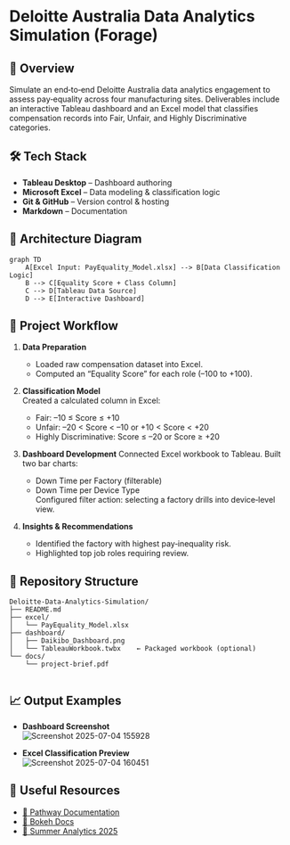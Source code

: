 # Deloitte Australia Data Analytics Simulation (Forage)

## 📌 Overview
Simulate an end‑to‑end Deloitte Australia data analytics engagement to assess pay‑equality across four manufacturing sites. Deliverables include an interactive Tableau dashboard and an Excel model that classifies compensation records into Fair, Unfair, and Highly Discriminative categories.

## 🛠 Tech Stack
- **Tableau Desktop** – Dashboard authoring  
- **Microsoft Excel** – Data modeling & classification logic  
- **Git & GitHub** – Version control & hosting  
- **Markdown** – Documentation  

## 🔧 Architecture Diagram
```mermaid
graph TD
    A[Excel Input: PayEquality_Model.xlsx] --> B[Data Classification Logic]
    B --> C[Equality Score + Class Column]
    C --> D[Tableau Data Source]
    D --> E[Interactive Dashboard]
```
## 🧠 Project Workflow

1. **Data Preparation**
   - Loaded raw compensation dataset into Excel.
   - Computed an “Equality Score” for each role (–100 to +100).

2. **Classification Model**  
   Created a calculated column in Excel:
   - Fair: –10 ≤ Score ≤ +10
   - Unfair: –20 < Score < –10 or +10 < Score < +20
   - Highly Discriminative: Score ≤ –20 or Score ≥ +20

3. **Dashboard Development**
Connected Excel workbook to Tableau.
     Built two bar charts: 
   - Down Time per Factory (filterable)
   - Down Time per Device Type  
Configured filter action: selecting a factory drills into device‑level view.

4. **Insights & Recommendations**  
   - Identified the factory with highest pay‑inequality risk.
   - Highlighted top job roles requiring review.

## 📂 Repository Structure

```
Deloitte-Data-Analytics-Simulation/
├── README.md
├── excel/
│   └── PayEquality_Model.xlsx
├── dashboard/
│   ├── Daikibo_Dashboard.png
│   └── TableauWorkbook.twbx    ← Packaged workbook (optional)
└── docs/
    └── project‑brief.pdf


```

## 📈 Output Examples


- **Dashboard Screenshot**  
  ![Screenshot 2025-07-04 155928](https://github.com/user-attachments/assets/c784437a-f36c-4988-b3e0-6b53e1a0b5e2)

- **Excel Classification Preview**  
  ![Screenshot 2025-07-04 160451](https://github.com/user-attachments/assets/71d17a7a-2402-4be5-a2df-69895fc1093d)

## 🔗 Useful Resources
- [📘 Pathway Documentation](https://pathway.com/developers)
- [📗 Bokeh Docs](https://docs.bokeh.org/en/latest/)
- [📘 Summer Analytics 2025](https://www.caciitg.com/sa/course25/)
